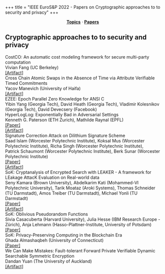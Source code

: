 +++
title = "IEEE EuroS&P 2022 - Papers on Cryptographic approaches to to security and privacy"
+++
<center><a href="https://ieeeeurosp.github.io/2022/topics"><b>Topics</b></a> &middot; <a href="https://ieeeeurosp.github.io/2022/papers"><b>Papers</b></a></center>
<p>
<h2>Cryptographic approaches to to security and privacy</h2><div class="bpaper"><span class="ptitle">CostCO: An automatic cost modeling framework for secure multi-party computation</span></br><div class="pblock"><span class="author">Vivian&nbsp;Fang</span> <span class="institution">(UC Berkeley)</span><br><div class="pextra"><a href="https://github.com/ucbrise/costco">[Artifact]</a><br></div></div></div><div class="bpaper"><span class="ptitle">Cross Chain Atomic Swaps in the Absence of Time via Attribute Verifiable Timed Commitments</span></br><div class="pblock"><span class="author">Yacov&nbsp;Manevich</span> <span class="institution">(University of Haifa)</span><br><div class="pextra"><a href="https://github.com/AVTC-paper">[Artifact]</a><br></div></div></div><div class="bpaper"><span class="ptitle">EZEE: Epoch Parallel Zero Knowledge for ANSI C</span></br><div class="pblock"><span class="author">Yibin&nbsp;Yang</span> <span class="institution">(Georgia Tech)</span>, <span class="author">David&nbsp;Heath</span> <span class="institution">(Georgia Tech)</span>, <span class="author">Vladimir&nbsp;Kolesnikov</span> <span class="institution">(Georgia Tech)</span>, <span class="author">David&nbsp;Devecsery</span> <span class="institution">(Facebook)</span><br><div class="pextra"></div></div></div><div class="bpaper"><span class="ptitle">HyperLogLog: Exponentially Bad in Adversarial Settings</span></br><div class="pblock"><span class="author">Kenneth&nbsp;G.&nbsp;Paterson</span> <span class="institution">(ETH Zurich)</span>, <span class="author">Mathilde&nbsp;Raynal</span> <span class="institution">(EPFL)</span><br><div class="pextra"><a href="https://eprint.iacr.org/2021/1139">[Paper]</a><br><a href="https://github.com/PizzaWhisperer/HLLVuln">[Artifact]</a><br></div></div></div><div class="bpaper"><span class="ptitle">Signature Correction Attack on Dilithium Signature Scheme</span></br><div class="pblock"><span class="author">Saad&nbsp;Islam</span> <span class="institution">(Worcester Polytechnic Institute)</span>, <span class="author">Koksal&nbsp;Mus</span> <span class="institution">(Worcester Polytechnic Institute)</span>, <span class="author">Richa&nbsp;Singh</span> <span class="institution">(Worcester Polytechnic Institute)</span>, <span class="author">Patrick&nbsp;Schaumont</span> <span class="institution">(Worcester Polytechnic Institute)</span>, <span class="author">Berk&nbsp;Sunar</span> <span class="institution">(Worcester Polytechnic Institute)</span><br><div class="pextra"><a href="https://arxiv.org/abs/2203.00637">[Paper]</a><br><a href="https://github.com/vernamlab/SignatureCorrection">[Artifact]</a><br></div></div></div><div class="bpaper"><span class="ptitle">SoK: Cryptanalysis of Encrypted Search with LEAKER - A framework for LEakage AttacK Evaluation on Real-world data</span></br><div class="pblock"><span class="author">Seny&nbsp;Kamara</span> <span class="institution">(Brown University)</span>, <span class="author">Abdelkarim&nbsp;Kati</span> <span class="institution">(Mohammed-VI Polytechnic University)</span>, <span class="author">Tarik&nbsp;Moataz</span> <span class="institution">(Aroki Systems)</span>, <span class="author">Thomas&nbsp;Schneider</span> <span class="institution">(TU Darmstadt)</span>, <span class="author">Amos&nbsp;Treiber</span> <span class="institution">(TU Darmstadt)</span>, <span class="author">Michael&nbsp;Yonli</span> <span class="institution">(TU Darmstadt)</span><br><div class="pextra"><a href="https://eprint.iacr.org/2021/1035">[Paper]</a><br><a href="https://encrypto.de/code/LEAKER">[Artifact]</a><br></div></div></div><div class="bpaper"><span class="ptitle">SoK: Oblivious Pseudorandom Functions</span></br><div class="pblock"><span class="author">Sívia&nbsp;Casacuberta</span> <span class="institution">(Harvard University)</span>, <span class="author">Julia&nbsp;Hesse</span> <span class="institution">(IBM Research Europe - Zürich)</span>, <span class="author">Anja&nbsp;Lehmann</span> <span class="institution">(Hasso-Plattner-Institute, University of Potsdam)</span><br><div class="pextra"><a href="https://eprint.iacr.org/2022/302">[Paper]</a><br></div></div></div><div class="bpaper"><span class="ptitle">SoK: Privacy-Preserving Computing in the Blockchain Era</span></br><div class="pblock"><span class="author">Ghada&nbsp;Almashaqbeh</span> <span class="institution">(University of Connecticut)</span><br><div class="pextra"><a href="https://eprint.iacr.org/2021/727">[Paper]</a><br></div></div></div><div class="bpaper"><span class="ptitle">We Can Make Mistakes: Fault-tolerant Forward Private Verifiable Dynamic Searchable Symmetric Encryption</span></br><div class="pblock"><span class="author">Dandan&nbsp;Yuan</span> <span class="institution">(The University of Auckland)</span><br><div class="pextra"><a href="https://github.com/someoneapp/VDSSE_Schemes">[Artifact]</a><br></div></div></div>